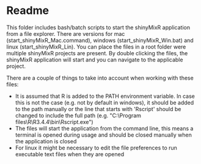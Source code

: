 # Readme

This folder includes bash/batch scripts to start the shinyMixR application from a file explorer. There are versions for mac (start_shinyMixR_Mac.command), windows (start_shinyMixR_Win.bat) and linux (start_shinyMixR_Lin). You can place the files in a root folder were multiple shinyMixR projects are present. By double clicking the files, the shinyMixR application will start and you can navigate to the applicable project.

There are a couple of things to take into account when working with these files:

- It is assumed that R is added to the PATH environment variable. In case this is not the case (e.g. not by default in windows), it should be added to the path manually or the line that starts with 'Rscript' should be changed to include the full path (e.g. "C:\\Program files\\R\\R3.4.4\\bin\\Rscript.exe")
- The files will start the application from the command line, this means a terminal is opened during usage and should be closed manually when the application is closed
- For linux it might be necessary to edit the file preferences to run executable text files when they are opened
